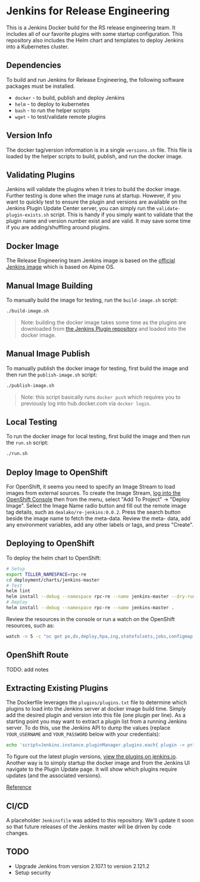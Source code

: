 # Jenkins for Release Engineering

This is a Jenkins Docker build for the RS release engineering team. It includes all of our favorite plugins with some
startup configuration. This repository also includes the Helm chart and templates to deploy Jenkins into a Kubernetes
cluster.

## Dependencies

To build and run Jenkins for Release Engineering, the following software packages must be installed.

* `docker` - to build, publish and deploy Jenkins
* `helm` - to deploy to kubernetes
* `bash` - to run the helper scripts
* `wget` - to test/validate remote plugins

## Version Info

The docker tag/version information is in a single `versions.sh` file. This file is loaded by the helper scripts to
build, publish, and run the docker image.

## Validating Plugins

Jenkins will validate the plugins when it tries to build the docker image.
Further testing is done when the image runs at startup. However, if you want
to quickly test to ensure the plugin and versions are available on the
Jenkins Plugin Update Center server, you can simply run the
`validate-plugin-exists.sh` script. This is handy if you simply want to
validate that the plugin name and version number exist and are valid. It may
save some time if you are adding/shuffling around plugins.

## Docker Image

The Release Engineering team Jenkins image is based on the 
[official Jenkins image](https://github.com/jenkinsci/docker/blob/master/Dockerfile-alpine) which is based on Alpine OS.

## Manual Image Building

To manually build the image for testing, run the `build-image.sh` script:

```bash
./build-image.sh
```

> Note: building the docker image takes some time as the plugins are
downloaded from [the Jenkins Plugin repository](https://plugins.jenkins.io)
and loaded into the docker image.

## Manual Image Publish

To manually publish the docker image for testing, first build the image and
then run the `publish-image.sh` script:

```bash
./publish-image.sh
```

> Note: this script basically runs `docker push` which requires you to
previously log into hub.docker.com via `docker login`.

## Local Testing

To run the docker image for local testing, first build the image and then run
the `run.sh` script:

```bash
./run.sh
```

## Deploy Image to OpenShift

For OpenShift, it seems you need to specify an Image Stream to load images from external sources.  To create the Image
Stream, [log into the OpenShift Console](https://rsi.rackspace.net/console) then from the menu, select 
"Add To Project" -> "Deploy Image". Select the Image Name radio button and fill out the remote image tag details, such
as `dealako/re-jenkins:0.0.2`. Press the search button beside the image name to fetch the meta-data.  Review the meta-
data, add any environment variables, add any other labels or tags, and press "Create".

## Deploying to OpenShift

To deploy the helm chart to OpenShift:

```bash
# Setup
export TILLER_NAMESPACE=rpc-re
cd deployment/charts/jenkins-master
# Test
helm lint
helm install --debug --namespace rpc-re --name jenkins-master --dry-run .
# Deploy
helm install --debug --namespace rpc-re --name jenkins-master .
```

Review the resources in the console or run a watch on the OpenShift resources, such as:

```bash
watch -n 5 -c "oc get po,ds,deploy,hpa,ing,statefulsets,jobs,configmap,rs,rc,svc,pv,pvc -o wide --namespace rpc-re"
```

## OpenShift Route

TODO: add notes

## Extracting Existing Plugins

The Dockerfile leverages the `plugins/plugins.txt` file to determine which
plugins to load into the Jenkins server at docker image build time. Simply
add the desired plugin and version into this file (one plugin per line). As a
starting point you may want to extract a plugin list from a running Jenkins
server. To do this, use the Jenkins API to dump the values (replace
`YOUR_USERNAME` and `YOUR_PASSWORD` below with your credentials):

```bash
echo 'script=Jenkins.instance.pluginManager.plugins.each{ plugin -> println("${plugin.getShortName() }:${plugin.getVersion()}") }' | no_proxy=localhost curl --user YOUR_USERNAME:YOUR_PASSWORD --netrc --silent --data-binary @- -X POST "https://rpc.jenkins.cit.rackspace.net/scriptText" | sort > plugins.txt
```

To figure out the latest plugin versions, [view the plugins on
jenkins.io](https://plugins.jenkins.io/). Another way is to simply startup
the docker image and from the Jenkins UI navigate to the Plugin Update page.
It will show which plugins require updates (and the associated versions).

[Reference]( https://stackoverflow.com/questions/9815273/how-to-get-a-list-of-installed-jenkins-plugins-with-name-and-version-pair/35292719#35292719)

## CI/CD

A placeholder `Jenkinsfile` was added to this repository. We'll update it soon
so that future releases of the Jenkins master will be driven by code changes.

## TODO

* Upgrade Jenkins from version 2.107.1 to version 2.121.2
* Setup security
